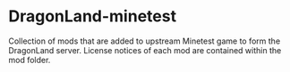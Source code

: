 # DragonLand-minetest
Collection of mods that are added to upstream Minetest game to form the DragonLand server.
License notices of each mod are contained within the mod folder.
